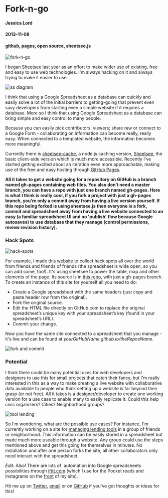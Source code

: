 # Fork-n-go
#### Jessica Lord
#### 2013-11-08
#### github, pages, open source, sheetsee.js

![fork-n-go](http://jlord.s3.amazonaws.com/wp-content/uploads/forkngoheader.png)

I began [Sheetsee](http://jlord.github.io/sheetsee.js) last year as an effort to make wider use of existing, free and easy to use web technologies. I'm always hacking on it and always trying to make it easier to use.

![ss diagram](http://jlord.s3.amazonaws.com/wp-content/uploads/ss-diagram.png)

I think that using a Google Spreadsheet as a database can quickly and easily solve a lot of the initial barriers to getting-going that prevent even savy developers from starting even a simple website if it requires a database. More so I think that using Google Spreadsheet as a database can bring simple and easy control to many people.

Because you can easily pick contributors, viewers; share raw or connect to a Google Form - collaborating on information can become really, really easy. When connected to a templated website, the information becomes more meaningful.

Currently there is [sheetsee-cache](http://www.github.com/jlord/sheetsee-cache), a node.js caching version, [Sheetsee](http://jlord.github.io/sheetsee.js), the basic client-side version which is much more accessible. Recently I've started getting excited about an iteration even more approachable, making use of the free and easy hosting through [GitHub Pages](http://pages.github.com).

**All it takes to get a website going for a repository on GitHub is a branch named gh-pages containing web files. You also don&#8217;t need a master branch, you can have a repo with just one branch named gh-pages. Here is what I think is really cool, if you fork a project with just a gh-pages branch, you&#8217;re only a commit away from having a live version yourself. If this repo being forked is using sheetsee.js then everyone is a fork, commit and spreadsheet away from having a live website connected to an easy (a familiar spreadsheet UI and no 'publish' flow because Google autosaves) to use database that they manage (control permissions, review revision history).**

### Hack Spots

![hack-spots](http://jlord.s3.amazonaws.com/wp-content/uploads/hack-spots-ss.png)

For example, I made [this website](http://jlord.github.io/hack-spots) to collect hack spots all over the world from friends and friends of friends (the spreadsheet is wide open, so you can add some, too!). It's using sheetsee to power the table, map and other elements of the page. Its source is in [this repo](http://www.github.com/jlord/hack-spots), with just a gh-pages branch. To create an instance of this site for yourself all you need to do:

*   Create a Google spreadsheet with the same headers (just copy and paste header row from the original).
*   Fork the original source.
*   Edit the HTML file directly on GitHub.com to replace the original spreadsheet&#8217;s unique key with your spreadsheet&#8217;s key (found in your spreadsheet&#8217;s URL).
*   Commit your change.

Now you have the same site connected to a spreadsheet that you manage - it's live and can be found at *yourGitHubName.github.io/theReposName*.

![fork and commit](http://jlord.s3.amazonaws.com/wp-content/uploads/forkcommit1.png) 

### Potential

I think there could be many potential uses for web developers and designers to use this for small projects that catch their fancy, but I'm really interested in this as a way to make creating a live website with collaborative data available to people who think setting up a website is far beyond their grasp (or not free). All it takes is a designer/developer to create one working version for a use case to enable many to easily replicate it. Could this help civic organizers? Cities? Neighborhood groups?

![tool lending](http://jlord.s3.amazonaws.com/wp-content/uploads/lending-ss.png)

So I'm wondering, what are the possible use cases? For instance, I'm currently working on a site for [managing lending tools](http://www.github.com/jlord/sheetsee-tool-lending) in a group of friends or neighborhood. This information can be easily stored in a spreadsheet but made much more useable through a website. Any group could use the steps mentioned above and get this going for themselves in minutes. No installation and after one person forks the site, all other collaborators only need interact with the spreadsheet.

*Edit:* Also! There are lots of  automation into Google spreadsheets possibilities through [ifttt.com](https://ifttt.com/) (which I use for the Pocket reads and Instagrams on the [front](http://jlord.us) of my site).

Hit me up on [Twitter](http://www.twitter.com/jllord), [email](mailto:to.jlord@gmail.com)</a> or on [GitHub](http://www.github.com/jlord) if you've got thoughts or ideas for this!
